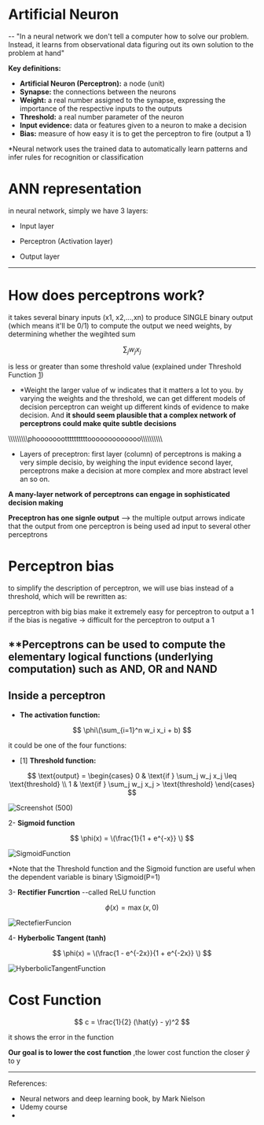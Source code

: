 # Artificial Neuron
-- "In a neural network we don't tell a computer how to solve our problem. Instead, it learns from observational data figuring out its own solution to the problem at hand"

**Key definitions:**
- **Artificial Neuron (Perceptron):** a node (unit)
- **Synapse:** the connections between the neurons
- **Weight:** a real number assigned to the synapse, expressing the importance of the respective inputs to the outputs
- **Threshold:** a real number parameter of the neuron
- **Input evidence:** data or features given to a neuron to make a decision 
- **Bias:** measure of how easy it is to get the perceptron to fire (output a 1)

*Neural network uses the trained data to automatically learn patterns and infer rules for recognition or classification


# ANN representation
in neural network, simply we have 3 layers:

- Input layer

- Perceptron (Activation layer)

- Output layer
----------------------
# How does perceptrons work?
it takes several binary inputs (x1, x2,...,xn) to produce SINGLE binary output (which means it'll be 0/1)
to compute the output we need weights, by determining whether the wegihted sum   

$$ \sum_j w_j  x_j $$

is less or greater than some threshold value (explained under Threshold Function [1](#ref1))
- *Weight
the larger value of w indicates that it matters a lot to you.
by varying the weights and the threshold, we can get different models of decision
perceptron can weight up different kinds of evidence to make decision. And **it should seem plausible that a complex network of perceptrons could make quite subtle decisions**


\\\\\\\\\\\\\\\\\phooooooottttttttttooooooooooooo\\\\\\\\\\\\\\\\\\\\


- Layers of preceptron:
first layer (column) of perceptrons is making a very simple decisio, by weighing the input evidence
second layer, perceptrons make a decision at more complex and more abstract level
an so on.

**A many-layer network of perceptrons can engage in sophisticated decision making**


**Preceptron has one signle output** --> the multiple output arrows indicate that the output from one perceptron is being used ad input to several other perceptrons 


# Perceptron bias 
to simplify the description of perceptron, we will use bias instead of a threshold, which will be rewritten as:


perceptron with big bias make it extremely easy for perceptron to output a 1
if the bias is negative -> difficult for the perceptron to output a 1

**Perceptrons can be used to compute the elementary logical functions (underlying computation) such as AND, OR and NAND
----------------------

## Inside a perceptron 

- **The activation function:**

$$
\phi\(\sum_{i=1}^n w_i x_i + b)
$$

it could be one of the four functions:

 - <a name="ref1"></a> [1] **Threshold function:**

   
$$
\text{output} =
\begin{cases}
0 & \text{if } \sum_j w_j x_j \leq \text{threshold} \\
1 & \text{if } \sum_j w_j x_j > \text{threshold}
\end{cases}
$$

![Screenshot (500)](https://github.com/user-attachments/assets/0a0bbab9-8c38-491f-bafa-5dc088522297)

2- **Sigmoid function**

$$
\phi(x) = \(\frac{1}{1 + e^{-x}} \)
$$

![SigmoidFunction](https://github.com/user-attachments/assets/76ba4a8e-8725-4f2c-ab0d-19eef62c6692)

*Note that the Threshold function and the Sigmoid function are useful when the dependent variable is binary \\Sigmoid(P=1) 

3- **Rectifier Funcrtion**
--called ReLU function

$$
\phi(x) =\max(x,0)
$$

![RectefierFuncion](https://github.com/user-attachments/assets/529a23c0-27c0-4753-bb18-c6f6d02f8637)

4- **Hyberbolic Tangent (tanh)**

$$
\phi(x) = \(\frac{1 - e^{-2x}}{1 + e^{-2x}} \)
$$

![HyberbolicTangentFunction](https://github.com/user-attachments/assets/9f675039-4802-4fb0-bc13-9e3ab2610ba4)


# Cost Function

$$
 c = \frac{1}{2} (\hat{y} - y)^2 
$$

it shows the error in the function

**Our goal is to lower the cost function**
  ,the lower cost function the closer $\hat{y}$ to y













----------------------
References:
- Neural networs and deep learning book, by Mark Nielson
- Udemy course
- 
